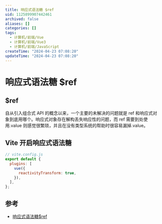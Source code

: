 ```yaml
---
title: 响应式语法糖 $ref
uid: 1125899907442461
archived: false
aliases: []
categories: []
tags:
  - 计算机/前端/Vue
  - 计算机/前端/Vue3
  - 计算机/前端/JavaScript
createTime: "2024-04-23 07:08:20"
updateTime: "2024-04-23 07:08:20"
---
```


# 响应式语法糖 $ref

## $ref

自从引入组合式 API 的概念以来，一个主要的未解决的问题就是 ref 和响应式对象到底用哪个。响应式对象存在解构丢失响应性的问题，而 ref 需要到处使用.value 则感觉很繁琐，并且在没有类型系统的帮助时很容易漏掉.value。

## Vite 开启响应式语法糖

```js
// vite.config.js
export default {
  plugins: [
    vue({
      reactivityTransform: true,
    }),
  ],
};
```

## 参考

- [响应式语法糖$ref](https://cn.vuejs.org/guide/extras/reactivity-transform.html#refs-vs-reactive-variables)
